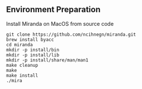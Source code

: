 ## Environment Preparation

Install Miranda on MacOS from source code

```shell
git clone https://github.com/ncihnegn/miranda.git
brew install byacc
cd miranda
mkdir -p install/bin
mkdir -p install/lib
mkdir -p install/share/man/man1
make cleanup
make
make install
./mira
```


